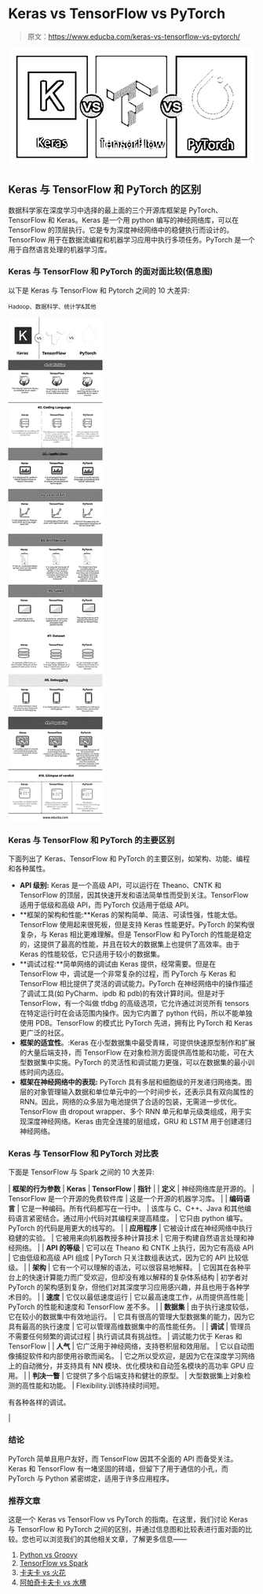 # Keras vs TensorFlow vs PyTorch

> 原文：<https://www.educba.com/keras-vs-tensorflow-vs-pytorch/>

![Keras vs TensorFlow vs PyTorch](img/30f12038cc08e6b88c377cda8be25517.png)



## Keras 与 TensorFlow 和 PyTorch 的区别

数据科学家在深度学习中选择的最上面的三个开源库框架是 PyTorch、TensorFlow 和 Keras。Keras 是一个用 python 编写的神经网络库，可以在 TensorFlow 的顶层执行。它是专为深度神经网络中的稳健执行而设计的。TensorFlow 用于在数据流编程和机器学习应用中执行多项任务。PyTorch 是一个用于自然语言处理的机器学习库。

### Keras 与 TensorFlow 和 PyTorch 的面对面比较(信息图)

以下是 Keras 与 TensorFlow 和 Pytorch 之间的 10 大差异:

<small>Hadoop、数据科学、统计学&其他</small>

![Keras vs TensorFlow vs PyTorch-info](img/e67eeae4d7be49a1182e70aa6ddf8867.png)



### Keras 与 TensorFlow 和 PyTorch 的主要区别

下面列出了 Keras、TensorFlow 和 PyTorch 的主要区别，如架构、功能、编程和各种属性。

*   **API 级别:** Keras 是一个高级 API，可以运行在 Theano、CNTK 和 TensorFlow 的顶层，因其快速开发和语法简单性而受到关注。TensorFlow 适用于低级和高级 API，而 PyTorch 仅适用于低级 API。
*   **框架的架构和性能:**Keras 的架构简单、简洁、可读性强，性能太低。TensorFlow 使用起来很死板，但是支持 Keras 性能更好。PyTorch 的架构很复杂，与 Keras 相比更难理解。但是 TensorFlow 和 PyTorch 的性能是稳定的，这提供了最高的性能，并且在较大的数据集上也提供了高效率。由于 Keras 的性能较低，它只适用于较小的数据集。
*   **调试过程:**简单网络的调试由 Keras 提供，经常需要。但是在 TensorFlow 中，调试是一个非常复杂的过程，而 PyTorch 与 Keras 和 TensorFlow 相比提供了灵活的调试能力。PyTorch 在神经网络中的操作描述了调试工具(如 PyCharm、ipdb 和 pdb)的有效计算时间。但是对于 TensorFlow，有一个叫做 tfdbg 的高级选项，它允许通过浏览所有 tensors 在特定运行时在会话范围内操作。因为它内置了 python 代码，所以不能单独使用 PDB。TensorFlow 的模式比 PyTorch 先进，拥有比 PyTorch 和 Keras 更广泛的社区。
*   **框架的适宜性**。:Keras 在小型数据集中最受青睐，可提供快速原型制作和扩展的大量后端支持，而 TensorFlow 在对象检测方面提供高性能和功能，可在大型数据集中实施。PyTorch 的灵活性和调试能力更强，可以在数据集的最小训练时间内适应。
*   **框架在神经网络中的表现:** PyTorch 具有多层和细胞级的开发递归网络类。图层的对象管理输入数据和单位单元中的一个时间步长，还表示具有双向属性的 RNN。因此，网络的众多层为电池提供了合适的包装，无需进一步优化。TensorFlow 由 dropout wrapper、多个 RNN 单元和单元级类组成，用于实现深度神经网络。Keras 由完全连接的层组成，GRU 和 LSTM 用于创建递归神经网络。

### Keras 与 TensorFlow 和 PyTorch 对比表

下面是 TensorFlow 与 Spark 之间的 10 大差异:

| **框架的行为参数** | **Keras** | **TensorFlow** | **指针** |
| **定义** | 神经网络库是开源的。 | TensorFlow 是一个开源的免费软件库 | 这是一个开源的机器学习库。 |
| **编码语言** | 它是一种编码。所有代码都写在一行中。 | 该库与 C、C++、Java 和其他编码语言紧密结合。通过用小代码对其编程来提高精度。 | 它只由 python 编写。PyTorch 的代码是用更大的线写的。 |
| **应用程序** | 它被设计成在神经网络中执行稳健的实验。 | 它被用来向机器教授多种计算技术 | 它用于构建自然语言处理和神经网络。 |
| **API 的等级** | 它可以在 Theano 和 CNTK 上执行，因为它有高级 API | 它由低级和高级 API 组成 | PyTorch 只关注数组表达式，因为它的 API 比较低级。 |
| **架构** | 它有一个可以理解的语法，可以很容易地解释。 | 它因其在各种平台上的快速计算能力而广受欢迎，但却没有难以解释的复杂体系结构 | 初学者对 PyTorch 的架构感到复杂，但他们对其深度学习应用感兴趣，并且也用于各种学术目的。 |
| **速度** | 它仅以最低速度运行 | 它以最高速度工作，从而提供高性能 | PyTorch 的性能和速度和 TensorFlow 差不多。 |
| **数据集** | 由于执行速度较低，它在较小的数据集中有效地运行。 | 它具有很高的管理大型数据集的能力，因为它具有最高的执行速度 | 它可以管理高维数据集中的高性能任务。 |
| **调试** | 管理员不需要任何频繁的调试过程 | 执行调试具有挑战性。 | 调试能力优于 Keras 和 TensorFlow |
| **人气** | 它广泛用于神经网络，支持卷积层和效用层。 | 它以自动图像捕捉软件和内部使用谷歌而闻名。 | 它之所以受欢迎，是因为它在深度学习网络上的自动微分，并支持具有 NN 模块、优化模块和自动签名模块的高功率 GPU 应用。 |
| **判决一瞥** | 它提供了多个后端支持和健壮的原型。 | 大型数据集上对象检测的高性能和功能。 | Flexibility.训练持续时间短。

有各种各样的调试。

 |

### 结论

PyTorch 简单且用户友好，而 TensorFlow 因其不全面的 API 而备受关注。Keras 和 TensorFlow 有一堵坚固的砖墙，但留下了用于通信的小孔，而 PyTorch 与 Python 紧密绑定，适用于许多应用程序。

### 推荐文章

这是一个 Keras vs TensorFlow vs PyTorch 的指南。在这里，我们讨论 Keras 与 TensorFlow 和 PyTorch 之间的区别，并通过信息图和比较表进行面对面的比较。您也可以浏览我们的其他相关文章，了解更多信息——

1.  [Python vs Groovy](https://www.educba.com/python-vs-groovy/)
2.  [TensorFlow vs Spark](https://www.educba.com/tensorflow-vs-spark/)
3.  [卡夫卡 vs 火花](https://www.educba.com/kafka-vs-spark/)
4.  [阿帕奇卡夫卡 vs 水槽](https://www.educba.com/apache-kafka-vs-flume/)





